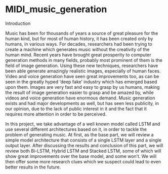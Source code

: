 # MIDI_music_generation

Introduction

Music has been for thousands of years a source of great pleasure for the human kind, but for most of human history, it has been created only by humans, in various ways. For decades, researchers had been trying to create a machine which generates music without the creativity of the human mind. Recent years have brought great prosperity to computer generation methods in many fields, probably most prominent of them is the field of image generation. Using these new techniques, researchers have been able generate amazingly realistic images, especially of human faces. Video and voice generation have seen great improvements too, as can be seen in the greatly hyped ‘deep fake’ industry which has emerged based upon them. Images are very fast and easy to grasp by us humans, making the result of image generation easier to grasp and be amazed by, while videos and voice generation have enormous demand. Music generation exists and had major developments as well, but has seen less publicity, in our opinion, due to the lack of public interest in it and the fact that it requires more attention in order to be perceived. 

In this project, we take advantage of a well known model called LSTM and use several different architectures based on it, in order to tackle the problem of generating music. At first, as the base part, we will review a simple model architecture that consists of a single LSTM layer and a single output layer. After discussing the results and conclusion of this part, we will review both Bi-LSTM, Hybrid LSTM and Stacked LSTM, some of which will show great improvements over the base model, and some won’t. We will then offer some more research clues which we suspect could lead to even better results in the future.
